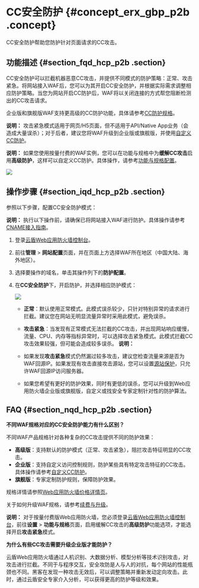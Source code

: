 # CC安全防护 {#concept_erx_gbp_p2b .concept}

CC安全防护帮助您防护针对页面请求的CC攻击。

## 功能描述 {#section_fqd_hcp_p2b .section}

CC安全防护可以拦截机器恶意CC攻击，并提供不同模式的防护策略：正常、攻击紧急。将网站接入WAF后，您可以为其开启CC安全防护，并根据实际需求调整相应防护策略。当您为网站开启CC防护后，WAF将以关闭连接的方式帮您阻断检测出的CC攻击请求。

企业版和旗舰版WAF支持更高级的CC防护功能，具体请参考[CC防护规格](cn.zh-CN/用户指南/防护配置/CC安全防护.md#)。

**说明：** 攻击紧急模式适用于网页/H5页面，但不适用于API/Native App业务（会造成大量误杀）；对于后者，建议您将WAF升级到企业版或旗舰版，并使用[自定义CC防护](cn.zh-CN/用户指南/防护配置/自定义CC防护.md#)。

**说明：** 如果您使用按量付费的WAF实例，您可以在功能与规格中为**缓解CC攻击**启用**高级防护**，这样可以自定义CC防护。具体操作，请参考[功能与规格配置](cn.zh-CN/用户指南/设置/功能与规格配置（按量付费模式）.md#)。

![](http://static-aliyun-doc.oss-cn-hangzhou.aliyuncs.com/assets/img/15563/15508245327761_zh-CN.png)

## 操作步骤 {#section_iqd_hcp_p2b .section}

参照以下步骤，配置CC安全防护模式：

**说明：** 执行以下操作前，请确保已将网站接入WAF进行防护。具体操作请参考[CNAME接入指南](cn.zh-CN/用户指南/接入WAF/业务接入WAF配置.md#)。

1.  登录[云盾Web应用防火墙控制台](https://yundun.console.aliyun.com/?p=waf)。
2.  前往**管理** \> **网站配置**页面，并在页面上方选择WAF所在地区（中国大陆、海外地区）。
3.  选择要操作的域名，单击其操作列下的**防护配置**。
4.  在**CC安全防护**下，开启防护，并选择相应防护模式：

    ![](http://static-aliyun-doc.oss-cn-hangzhou.aliyuncs.com/assets/img/15563/15508245327762_zh-CN.png)

    -   **正常**：默认使用正常模式。此模式误杀较少，只针对特别异常的请求进行拦截。建议您在网站无明显流量异常时采用此模式，避免误杀。
    -   **攻击紧急**：当发现有正常模式无法拦截的CC攻击，并出现网站响应缓慢，流量、CPU、内存等指标异常时，可以选择攻击紧急模式。此模式拦截CC攻击效果较强，但可能会造成较多误杀。
    **说明：** 

    -   如果发现**攻击紧急**模式仍然漏过较多攻击，建议您检查流量来源是否为WAF回源IP。如果发现有攻击直接攻击源站，您可以设置[源站保护](../../../../../cn.zh-CN/最佳实践/源站保护.md#)，只允许WAF回源IP访问服务器。
    -   如果您希望有更好的防护效果，同时有更低的误杀，您可以升级到Web应用防火墙企业版或旗舰版，自定义或找安全专家定制针对性的防护算法。

## FAQ {#section_nqd_hcp_p2b .section}

**不同WAF规格对应的CC安全防护能力有什么区别？**

不同WAF产品规格针对各种复杂的CC攻击提供不同的防护效果：

-   **高级版**：支持默认的防护模式（正常、攻击紧急），阻拦攻击特征明显的CC攻击。
-   **企业版**：支持自定义访问控制规则，防护某些具有特定攻击特征的CC攻击。具体操作请参考[自定义CC防护](cn.zh-CN/用户指南/防护配置/自定义CC防护.md#)。
-   **旗舰版**：专家定制防护规则，保障防护效果。

规格详情请参照[Web应用防火墙价格详情页](https://www.aliyun.com/price/product#/waf/detail)。

关于如何升级WAF规格，请参考[续费与升级](../../../../../cn.zh-CN/产品定价/续费与升级.md#)。

**说明：** 对于按量付费版Web应用防火墙，您必须登录[云盾Web应用防火墙控制台](https://yundun.console.aliyun.com/?p=waf)，前往**设置** \> **功能与规格**页面，启用缓解CC攻击的**高级防护**功能选项，才能选择开启**攻击紧急**模式。

**为什么有些CC攻击需要升级企业版才能防护？**

云盾Web应用防火墙通过人机识别、大数据分析、模型分析等技术识别攻击，对攻击进行拦截。不同于与程序交互，安全攻防是人与人的对抗，每个网站的性能瓶颈也不同。黑客在发现一种攻击无效后，可以调整策略并重新发动定向攻击。此时，通过云盾安全专家介入分析，可以获得更高的防护等级和效果。

